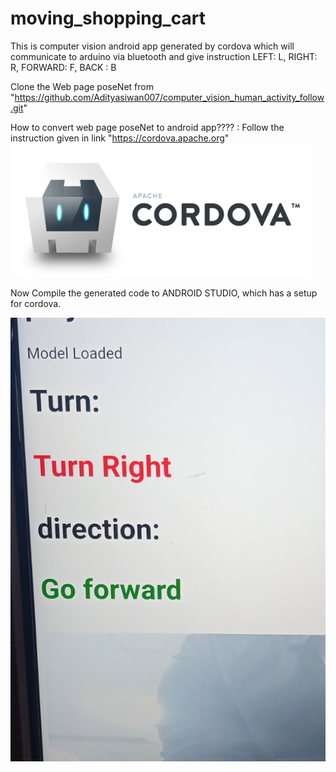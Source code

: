 # moving_shopping_cart
This is computer vision android app generated by cordova which will communicate to arduino via bluetooth and give instruction LEFT: L, RIGHT: R, FORWARD: F, BACK : B



Clone the Web page poseNet from "https://github.com/Adityasiwan007/computer_vision_human_activity_follow.git"


How to convert web page poseNet to android app????
:  Follow the instruction given in link "https://cordova.apache.org"
   <img src="demo/2.png" width="480"> 



Now Compile the generated code to ANDROID STUDIO, which has a setup for cordova.

  <img src="demo/4.jpeg" width="580">
  
